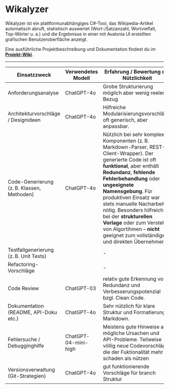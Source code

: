 # Wikalyzer

Wikalyzer ist ein plattform­unabhängiges C#-Tool, das Wikipedia-Artikel automatisch abruft, statistisch auswertet (Wort-/Satzanzahl, Wortvielfalt, Top-Wörter u. a.)
und die Ergebnisse in einer mit Avalonia UI erstellten grafischen Benutzeroberfläche anzeigt. 

Eine ausführliche Projektbeschreibung und Dokumentation findest du im **[Projekt-Wiki](../../wiki)**.

---
| Einsatzzweck                         | Verwendetes Modell     | Erfahrung / Bewertung der Nützlichkeit                                       |
|-------------------------------------|-------------------------|-------------------------------------------------------------------------------|
| Anforderungsanalyse                 | ChatGPT-4o        |   Grobe Strukturierung möglich aber wenig reeler Bezug            |
| Architekturvorschläge / Designideen | ChatGPT-4o              | Hilfreiche Modularisierungsvorschläge, oft generisch, aber anpassbar.       |
| Code-Generierung (z. B. Klassen, Methoden) | ChatGPT-4o        | Nützlich bei sehr komplexen Komponenten (z. B. Markdown-Parser, REST-Client-Wrapper). Der generierte Code ist oft **funktional**, aber enthält **Redundanz**, **fehlende Fehlerbehandlung** oder **ungeeignete Namensgebung**. Für produktiven Einsatz war stets manuelle Nacharbeit nötig. Besonders hilfreich bei der **strukturellen Vorlage** oder zum Verstehen von Algortihmen – **nicht** geeignet zum vollständigen und direkten Übernehmen.                   |                                                                               |
| Testfallgenerierung (z. B. Unit Tests)     |                     |    -                                                                           |
| Refactoring-Vorschläge              |                         |       -                                                                        |
| Code Review                         | ChatGPT-03             | relativ gute Erkennung von Redundanz und Verbesserungspotenzial bzgl. Clean Code.            |
| Dokumentation (README, API-Doku etc.) | ChatGPT-4o              | Sehr nützlich für klare Struktur und Formatierung in Markdown.               |
| Fehlersuche / Debugginghilfe        | ChatGPT- 04-mini-high             | Meistens gute Hinweise auf mögliche Ursachen und API-Probleme. Teilweise völlig neue Codevorschläge die der Fuktionalität mehr schaden als nützen                |
| Versionsverwaltung (Git-Strategien) | ChatGPT-4o              | gut funktionierende Vorschläge für branch Struktur             |

